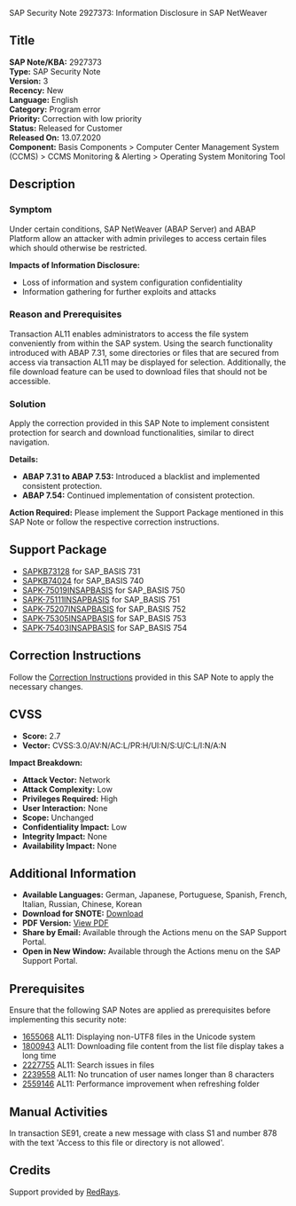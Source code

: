 SAP Security Note 2927373: Information Disclosure in SAP NetWeaver

**Title**
---
**SAP Note/KBA:** 2927373  
**Type:** SAP Security Note  
**Version:** 3  
**Recency:** New  
**Language:** English  
**Category:** Program error  
**Priority:** Correction with low priority  
**Status:** Released for Customer  
**Released On:** 13.07.2020  
**Component:** Basis Components > Computer Center Management System (CCMS) > CCMS Monitoring & Alerting > Operating System Monitoring Tool

**Description**
---
### Symptom
Under certain conditions, SAP NetWeaver (ABAP Server) and ABAP Platform allow an attacker with admin privileges to access certain files which should otherwise be restricted.

**Impacts of Information Disclosure:**
- Loss of information and system configuration confidentiality
- Information gathering for further exploits and attacks

### Reason and Prerequisites
Transaction AL11 enables administrators to access the file system conveniently from within the SAP system. Using the search functionality introduced with ABAP 7.31, some directories or files that are secured from access via transaction AL11 may be displayed for selection. Additionally, the file download feature can be used to download files that should not be accessible.

### Solution
Apply the correction provided in this SAP Note to implement consistent protection for search and download functionalities, similar to direct navigation.

**Details:**
- **ABAP 7.31 to ABAP 7.53:** Introduced a blacklist and implemented consistent protection.
- **ABAP 7.54:** Continued implementation of consistent protection.

**Action Required:**
Please implement the Support Package mentioned in this SAP Note or follow the respective correction instructions.

**Support Package**
---
- [SAPKB73128](https://me.sap.com/supportpackage/SAPKB73128) for SAP_BASIS 731
- [SAPKB74024](https://me.sap.com/supportpackage/SAPKB74024) for SAP_BASIS 740
- [SAPK-75019INSAPBASIS](https://me.sap.com/supportpackage/SAPK-75019INSAPBASIS) for SAP_BASIS 750
- [SAPK-75111INSAPBASIS](https://me.sap.com/supportpackage/SAPK-75111INSAPBASIS) for SAP_BASIS 751
- [SAPK-75207INSAPBASIS](https://me.sap.com/supportpackage/SAPK-75207INSAPBASIS) for SAP_BASIS 752
- [SAPK-75305INSAPBASIS](https://me.sap.com/supportpackage/SAPK-75305INSAPBASIS) for SAP_BASIS 753
- [SAPK-75403INSAPBASIS](https://me.sap.com/supportpackage/SAPK-75403INSAPBASIS) for SAP_BASIS 754

**Correction Instructions**
---
Follow the [Correction Instructions](https://me.sap.com/corrins/0002927373/41) provided in this SAP Note to apply the necessary changes.

**CVSS**
---
- **Score:** 2.7
- **Vector:** CVSS:3.0/AV:N/AC:L/PR:H/UI:N/S:U/C:L/I:N/A:N

**Impact Breakdown:**
- **Attack Vector:** Network
- **Attack Complexity:** Low
- **Privileges Required:** High
- **User Interaction:** None
- **Scope:** Unchanged
- **Confidentiality Impact:** Low
- **Integrity Impact:** None
- **Availability Impact:** None

**Additional Information**
---
- **Available Languages:** German, Japanese, Portuguese, Spanish, French, Italian, Russian, Chinese, Korean
- **Download for SNOTE:** [Download](https://notesdownloads.sap.com/note/0040000001168002020)
- **PDF Version:** [View PDF](https://userapps.support.sap.com/sap/support/sfm/notes/print/0002927373?language=en-US&token=943DBABFB94AEDDDC939A43567C84D17)
- **Share by Email:** Available through the Actions menu on the SAP Support Portal.
- **Open in New Window:** Available through the Actions menu on the SAP Support Portal.

**Prerequisites**
---
Ensure that the following SAP Notes are applied as prerequisites before implementing this security note:
- [1655068](https://me.sap.com/notes/1655068) AL11: Displaying non-UTF8 files in the Unicode system
- [1800943](https://me.sap.com/notes/1800943) AL11: Downloading file content from the list file display takes a long time
- [2227755](https://me.sap.com/notes/2227755) AL11: Search issues in files
- [2239558](https://me.sap.com/notes/2239558) AL11: No truncation of user names longer than 8 characters
- [2559146](https://me.sap.com/notes/2559146) AL11: Performance improvement when refreshing folder

**Manual Activities**
---
In transaction SE91, create a new message with class S1 and number 878 with the text 'Access to this file or directory is not allowed'.

**Credits**
---
Support provided by [RedRays](https://redrays.io).